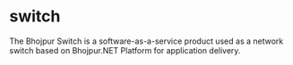 # switch
The Bhojpur Switch is a software-as-a-service product used as a network switch based on Bhojpur.NET Platform for application delivery.
